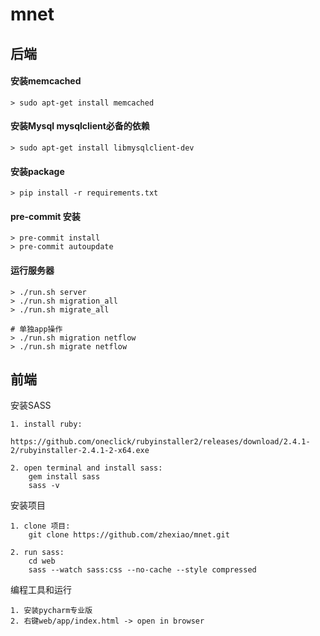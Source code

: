 # mnet

## 后端

#### 安装memcached
```
> sudo apt-get install memcached
```

#### 安装Mysql mysqlclient必备的依赖
```
> sudo apt-get install libmysqlclient-dev
```

#### 安装package
```
> pip install -r requirements.txt
```

#### pre-commit 安装
```
> pre-commit install
> pre-commit autoupdate
```

#### 运行服务器
```
> ./run.sh server
> ./run.sh migration_all
> ./run.sh migrate_all

# 单独app操作
> ./run.sh migration netflow
> ./run.sh migrate netflow
```

## 前端
安装SASS
```
1. install ruby:
    https://github.com/oneclick/rubyinstaller2/releases/download/2.4.1-2/rubyinstaller-2.4.1-2-x64.exe

2. open terminal and install sass:
    gem install sass
    sass -v
```

安装项目
```
1. clone 项目:
    git clone https://github.com/zhexiao/mnet.git

2. run sass:
    cd web
    sass --watch sass:css --no-cache --style compressed
```

编程工具和运行
```
1. 安装pycharm专业版
2. 右键web/app/index.html -> open in browser
```
